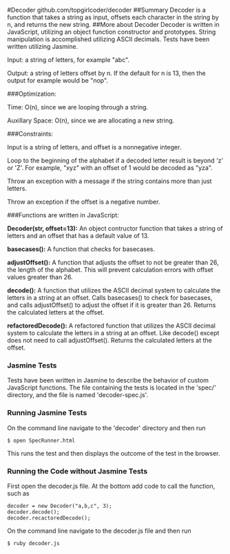 #Decoder
github.com/topgirlcoder/decoder
##Summary
Decoder is a function that takes a string as input, offsets each character in the string by n, and returns the new string.
##More about Decoder
Decoder is written in JavaScript, utilizing an object function constructor and prototypes. String manipulation is accomplished utilizing ASCII decimals. Tests have been written utilizing Jasmine.

Input: a string of letters, for example "abc".

Output: a string of letters offset by n. If the default for n is 13, then the output for example would be "nop".

###Optimization: 
  
  Time: O(n), since we are looping through a string.  
  
  Auxillary Space: O(n), since we are allocating a new string.

###Constraints:
  
  Input is a string of letters, and offset is a nonnegative integer.

  Loop to the beginning of the alphabet if a decoded letter result is beyond 'z' or 'Z'. For example, "xyz" with an offset of 1 would be decoded as "yza".

  Throw an exception with a message if the string contains more than just letters. 

  Throw an exception if the offset is a negative number.

###Functions are written in JavaScript:
  
  **Decoder(str, offset=13):** An object contructor function that takes a string of letters and an offset that has a default value of 13.
  
  **basecases():** A function that checks for basecases.

  **adjustOffset():** A function that adjusts the offset to not be greater than 26, the length of the alphabet. This will prevent calculation errors with offset values greater than 26.

  **decode():** A function that utilizes the ASCII decimal system to calculate the letters in a string at an offset. Calls basecases() to check for basecases, and calls adjustOffset() to adjust the offset if it is greater than 26. Returns the calculated letters at the offset.

  **refactoredDecode():** A refactored function that utilizes the ASCII decimal system to calculate the letters in a string at an offset. Like decode() except does not need to call adjustOffset(). Returns the calculated letters at the offset.
  
### Jasmine Tests
Tests have been written in Jasmine to describe the behavior of custom JavaScript functions. The file containing the tests is located in the 'spec/' directory, and the file is named 'decoder-spec.js'.
### Running Jasmine Tests
On the command line navigate to the 'decoder' directory and then run 

```
$ open SpecRunner.html
```

This runs the test and then displays the outcome of the test in the browser.   

### Running the Code without Jasmine Tests
First open the decoder.js file. At the bottom add code to call the function, such as

```
decoder = new Decoder("a,b,c", 3);
decoder.decode(); 
decoder.recactoredDecode();
```

On the command line navigate to the decoder.js file and then run

```
$ ruby decoder.js
```
 
